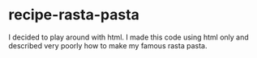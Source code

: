 # recipe-rasta-pasta
I decided to play around with html. I made this code using html only and described very poorly how to make my famous rasta pasta.
